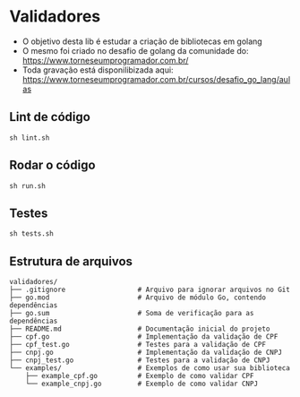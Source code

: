 # Validadores
- O objetivo desta lib é estudar a criação de bibliotecas em golang
- O mesmo foi criado no desafio de golang da comunidade do: https://www.torneseumprogramador.com.br/
- Toda gravação está disponilibizada aqui: https://www.torneseumprogramador.com.br/cursos/desafio_go_lang/aulas


## Lint de código
```shell
sh lint.sh
```

## Rodar o código
```shell
sh run.sh
```

## Testes
```shell
sh tests.sh
```

## Estrutura de arquivos
```
validadores/
├── .gitignore                  # Arquivo para ignorar arquivos no Git
├── go.mod                      # Arquivo de módulo Go, contendo dependências
├── go.sum                      # Soma de verificação para as dependências
├── README.md                   # Documentação inicial do projeto
├── cpf.go                      # Implementação da validação de CPF
├── cpf_test.go                 # Testes para a validação de CPF
├── cnpj.go                     # Implementação da validação de CNPJ
├── cnpj_test.go                # Testes para a validação de CNPJ
└── examples/                   # Exemplos de como usar sua biblioteca
    ├── example_cpf.go          # Exemplo de como validar CPF
    └── example_cnpj.go         # Exemplo de como validar CNPJ
```

